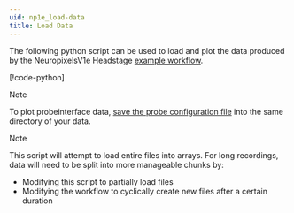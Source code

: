 ```yaml
---
uid: np1e_load-data
title: Load Data
---
```


The following python script can be used to load and plot the data produced by the NeuropixelsV1e Headstage [example workflow](xref:np1e).

[!code-python[](../../../workflows/hardware/np1e/load-np1e.py)]

> [!NOTE]
> To plot probeinterface data, [save the probe configuration file](xref:np1e_gui#save-probeinterface-file) into the same directory of your data.

> [!NOTE]
> This script will attempt to load entire files into arrays. For long recordings, data will need to
> be split into more manageable chunks by:
> - Modifying this script to partially load files
> - Modifying the workflow to cyclically create new files after a certain duration
